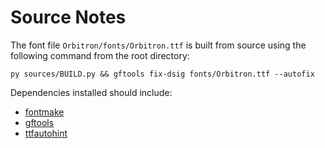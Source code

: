 # Source Notes

The font file `Orbitron/fonts/Orbitron.ttf` is built from source using the following command from the root directory:

```
py sources/BUILD.py && gftools fix-dsig fonts/Orbitron.ttf --autofix
```

Dependencies installed should include:

 - [fontmake](https://github.com/googlei18n/fontmake)
 - [gftools](https://github.com/googlefonts/gftools)
 - [ttfautohint](https://www.freetype.org/ttfautohint/)

